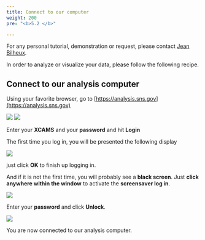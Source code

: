 ```yaml
---
title: Connect to our computer
weight: 200
pre: "<b>5.2 </b>"

---
```


For any personal tutorial, demonstration or request, please contact [Jean Bilheux](/en/credits#jean_bilheux).

In order to analyze or visualize your data, please follow the following recipe.

## Connect to our analysis computer

Using your favorite browser, go to [https://analysis.sns.gov](https://analysis.sns.gov)

<img src='/tutorial/how_to_access_computer/images/launch_session.png' />
<img src='/tutorial/how_to_access_computer/images/analysis_1.png' />

Enter your **XCAMS** and your **password** and hit **Login**

The first time you log in, you will be presented the following display

<img src='/tutorial/how_to_access_computer/images/analysis_2.png' />

just click **OK** to finish up logging in.

And if it is not the first time, you will probably see a **black screen**. Just **click anywhere within the window**
to activate the **screensaver log in**.

<img src='/tutorial/how_to_access_computer/images/analysis_1a.png' />

Enter your **password** and click **Unlock**.

<img src='/tutorial/how_to_access_computer/images/analysis_3.png' />

You are now connected to our analysis computer.
